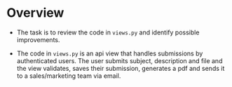 Overview
===================

- The task is to review the code in `views.py` and identify possible improvements.

- The code in `views.py` is an api view that handles submissions by authenticated users.
The user submits subject, description and file and the view validates, saves their
submission, generates a pdf and sends it to a sales/marketing team via email.
